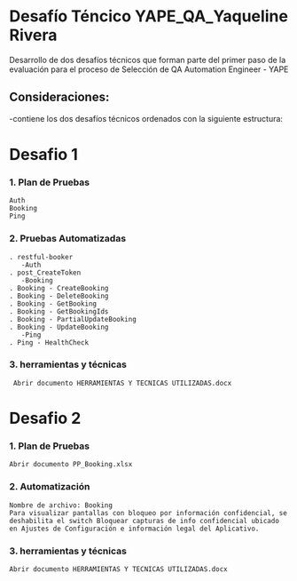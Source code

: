 
# Desafío Téncico YAPE_QA_Yaqueline Rivera

Desarrollo de dos desafíos técnicos que forman parte del primer paso de la evaluación para el proceso de Selección de QA Automation Engineer - YAPE

## Consideraciones:

-contiene los dos desafíos técnicos ordenados con la siguiente estructura:

# Desafio 1
 ### 1. Plan de Pruebas
    Auth
    Booking
    Ping

 ### 2. Pruebas Automatizadas 
    . restful-booker
       -Auth
    . post_CreateToken
       -Booking
	. Booking - CreateBooking
	. Booking - DeleteBooking
	. Booking - GetBooking
	. Booking - GetBookingIds
	. Booking - PartialUpdateBooking
	. Booking - UpdateBooking
       -Ping
	. Ping - HealthCheck

 ### 3. herramientas y técnicas
     Abrir documento HERRAMIENTAS Y TECNICAS UTILIZADAS.docx

# Desafio 2
 ### 1. Plan de Pruebas
    Abrir documento PP_Booking.xlsx
    
 ### 2. Automatización
    Nombre de archivo: Booking
    Para visualizar pantallas con bloqueo por información confidencial, se deshabilita el switch Bloquear capturas de info confidencial ubicado en Ajustes de Configuración e información legal del Aplicativo.

 ### 3. herramientas y técnicas
    Abrir documento HERRAMIENTAS Y TECNICAS UTILIZADAS.docx
